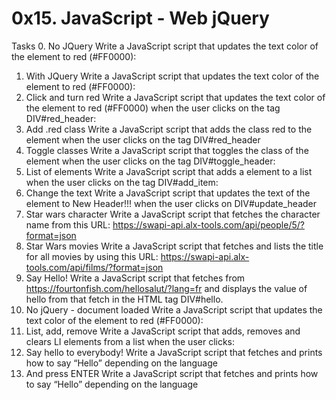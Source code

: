 # 0x15. JavaScript - Web jQuery
Tasks
0. No JQuery
Write a JavaScript script that updates the text color of the element to red (#FF0000):
1. With JQuery
Write a JavaScript script that updates the text color of the element to red (#FF0000):
2. Click and turn red
Write a JavaScript script that updates the text color of the element to red (#FF0000) when the user clicks on the tag DIV#red_header:
3. Add .red class
Write a JavaScript script that adds the class red to the element when the user clicks on the tag DIV#red_header
4. Toggle classes
Write a JavaScript script that toggles the class of the element when the user clicks on the tag DIV#toggle_header:
5. List of elements
Write a JavaScript script that adds a
element to a list when the user clicks on the tag DIV#add_item:
6. Change the text
Write a JavaScript script that updates the text of the element to New Header!!! when the user clicks on DIV#update_header
7. Star wars character
Write a JavaScript script that fetches the character name from this URL: https://swapi-api.alx-tools.com/api/people/5/?format=json
8. Star Wars movies
Write a JavaScript script that fetches and lists the title for all movies by using this URL: https://swapi-api.alx-tools.com/api/films/?format=json
9. Say Hello!
Write a JavaScript script that fetches from https://fourtonfish.com/hellosalut/?lang=fr and displays the value of hello from that fetch in the HTML tag DIV#hello.
10. No jQuery - document loaded
Write a JavaScript script that updates the text color of the element to red (#FF0000):
11. List, add, remove
Write a JavaScript script that adds, removes and clears LI elements from a list when the user clicks:
12. Say hello to everybody!
Write a JavaScript script that fetches and prints how to say “Hello” depending on the language
13. And press ENTER
Write a JavaScript script that fetches and prints how to say “Hello” depending on the language
